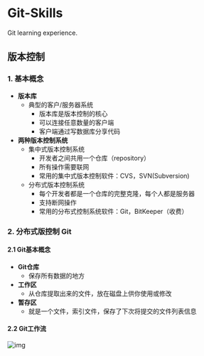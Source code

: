 # Git-Skills
Git learning experience.

## 版本控制

### 1. 基本概念

-   **版本库**
    -   典型的客户/服务器系统
        -   版本库是版本控制的核心
        -   可以连接任意数量的客户端
        -   客户端通过写数据库分享代码
-   **两种版本控制系统**
    -   集中式版本控制系统
        -   开发者之间共用一个仓库（repository）
        -   所有操作需要联网
        -   常用的集中式版本控制软件：CVS，SVN(Subversion)
    -   分布式版本控制系统
        -   每个开发者都是一个仓库的完整克隆，每个人都是服务器
        -   支持断网操作
        -   常用的分布式控制系统软件：Git，BitKeeper（收费）

### 2. 分布式版控制 Git

#### 2.1 Git基本概念

-   **Git仓库**
    -   保存所有数据的地方
-   **工作区**
    -   从仓库提取出来的文件，放在磁盘上供你使用或修改
-   **暂存区**
    -   就是一个文件，索引文件，保存了下次将提交的文件列表信息

#### 2.2 Git工作流

![img](http://tts.tmooc.cn/ttsPage/VIP/NSDVN201904/OPERATION/DAY06/CASE/01/index.files/image002.png)



